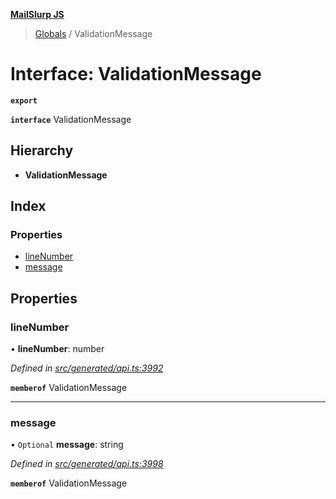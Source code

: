 **[MailSlurp JS](../README.md)**

> [Globals](../README.md) / ValidationMessage

# Interface: ValidationMessage

**`export`** 

**`interface`** ValidationMessage

## Hierarchy

* **ValidationMessage**

## Index

### Properties

* [lineNumber](validationmessage.md#linenumber)
* [message](validationmessage.md#message)

## Properties

### lineNumber

•  **lineNumber**: number

*Defined in [src/generated/api.ts:3992](https://github.com/mailslurp/mailslurp-client/blob/359c034/src/generated/api.ts#L3992)*

**`memberof`** ValidationMessage

___

### message

• `Optional` **message**: string

*Defined in [src/generated/api.ts:3998](https://github.com/mailslurp/mailslurp-client/blob/359c034/src/generated/api.ts#L3998)*

**`memberof`** ValidationMessage
